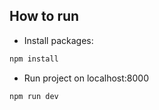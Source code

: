 ## How to run

- Install packages:
```bash
npm install
```
- Run project on localhost:8000
```bash
npm run dev
```

